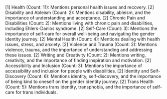 [1] Health (Count: 11): Mentions personal health issues and recovery.
	[2] Disability and Ableism (Count: 2): Mentions disability, ableism, and the importance of understanding and acceptance.
	[2] Chronic Pain and Disabilities (Count: 2): Mentions living with chronic pain and disabilities, including Ehlers-Danlos syndrome.
	[2] Self-Care (Count: 3): Mentions the importance of self-care for overall well-being and navigating the gender identity journey.
	[2] Mental Health (Count: 4): Mentions dealing with health issues, stress, and anxiety.
	[2] Violence and Trauma (Count: 2): Mentions violence, trauma, and the importance of understanding and addressing these issues.
	[2] Writing and Creativity (Count: 2): Mentions writing, creativity, and the importance of finding inspiration and motivation.
	[2] Accessibility and Inclusion (Count: 3): Mentions the importance of accessibility and inclusion for people with disabilities.
	[2] Identity and Self-Discovery (Count: 6): Mentions identity, self-discovery, and the importance of being kind to oneself on the gender identity journey.
	[2] Trans Health (Count: 5): Mentions trans identity, transphobia, and the importance of self-care for trans individuals.

